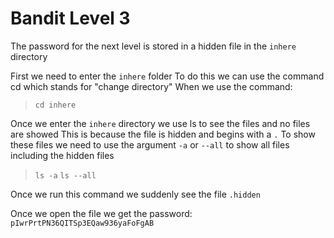 # Bandit Level 3

The password for the next level is stored in a hidden file in the `inhere` directory

First we need to enter the `inhere` folder
To do this we can use the command cd which stands for "change directory"
When we use the command:
> `cd inhere`

Once we enter the `inhere` directory we use ls to see the files and no files are showed
This is because the file is hidden and begins with a `.`
To show these files we need to use the argument `-a` or `--all` to show all files including the hidden files
> `ls -a`
> `ls --all`

Once we run this command we suddenly see the file `.hidden`

Once we open the file we get the password: `pIwrPrtPN36QITSp3EQaw936yaFoFgAB`
